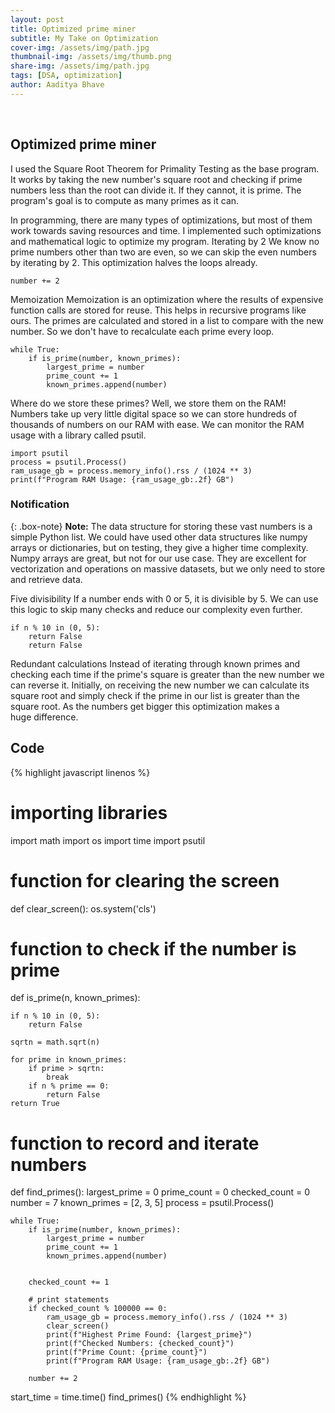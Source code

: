```yaml
---
layout: post
title: Optimized prime miner
subtitle: My Take on Optimization
cover-img: /assets/img/path.jpg
thumbnail-img: /assets/img/thumb.png
share-img: /assets/img/path.jpg
tags: [DSA, optimization]
author: Aaditya Bhave
---
```

<br />

## Optimized prime miner ##

I used the Square Root Theorem for Primality Testing as the base program. It works by taking the new number's square root and checking if prime numbers less than the root can divide it. If they cannot, it is prime. The program's goal is to compute as many primes as it can.

In programming, there are many types of optimizations, but most of them work towards saving resources and time. I implemented such optimizations and mathematical logic to optimize my program.
Iterating by 2
We know no prime numbers other than two are even, so we can skip the even numbers by iterating by 2. This optimization halves the loops already.
<br />

~~~
number += 2
~~~

Memoization
Memoization is an optimization where the results of expensive function calls are stored for reuse. This helps in recursive programs like ours. The primes are calculated and stored in a list to compare with the new number. So we don't have to recalculate each prime every loop.

~~~
while True:
    if is_prime(number, known_primes):
        largest_prime = number
        prime_count += 1
        known_primes.append(number)
~~~

Where do we store these primes? Well, we store them on the RAM! Numbers take up very little digital space so we can store hundreds of thousands of numbers on our RAM with ease. We can monitor the RAM usage with a library called psutil.

~~~
import psutil
process = psutil.Process()
ram_usage_gb = process.memory_info().rss / (1024 ** 3)
print(f"Program RAM Usage: {ram_usage_gb:.2f} GB")
~~~

### Notification

{: .box-note}
**Note:** The data structure for storing these vast numbers is a simple Python list. We could have used other data structures like numpy arrays or dictionaries, but on testing, they give a higher time complexity. Numpy arrays are great, but not for our use case. They are excellent for vectorization and operations on massive datasets, but we only need to store and retrieve data.

Five divisibility
If a number ends with 0 or 5, it is divisible by 5. We can use this logic to skip many checks and reduce our complexity even further.

~~~
if n % 10 in (0, 5):
    return False
    return False
~~~

Redundant calculations
Instead of iterating through known primes and checking each time if the prime's square is greater than the new number we can reverse it. Initially, on receiving the new number we can calculate its square root and simply check if the prime in our list is greater than the square root. As the numbers get bigger this optimization makes a huge difference.

## Code

{% highlight javascript linenos %}

# importing libraries
import math
import os
import time
import psutil


# function for clearing the screen

def clear_screen():
    os.system('cls')


# function to check if the number is prime
def is_prime(n, known_primes):

    if n % 10 in (0, 5):
        return False

    sqrtn = math.sqrt(n)

    for prime in known_primes:
        if prime > sqrtn:
            break
        if n % prime == 0:
            return False
    return True


# function to record and iterate numbers
def find_primes():
    largest_prime = 0
    prime_count = 0
    checked_count = 0
    number = 7
    known_primes = [2, 3, 5]
    process = psutil.Process()

    while True:
        if is_prime(number, known_primes):
            largest_prime = number
            prime_count += 1
            known_primes.append(number)


        checked_count += 1

        # print statements
        if checked_count % 100000 == 0:
            ram_usage_gb = process.memory_info().rss / (1024 ** 3)
            clear_screen()
            print(f"Highest Prime Found: {largest_prime}")
            print(f"Checked Numbers: {checked_count}")
            print(f"Prime Count: {prime_count}")
            print(f"Program RAM Usage: {ram_usage_gb:.2f} GB")

        number += 2



start_time = time.time()
find_primes()
{% endhighlight %}